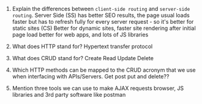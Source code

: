 1.  Explain the differences between `client-side routing` and `server-side routing`.
Server Side (SS) has better SEO results, the page usual loads faster but has to refresh fully for every server request - so it's better for static sites (CS) Better for dynamic sites, faster site rendering after initial page load better for web apps, and lots of JS libraries


2.  What does HTTP stand for?
Hypertext transfer protocol

3.  What does CRUD stand for?
Create Read Update Delete

4.  Which HTTP methods can be mapped to the CRUD acronym that we use when interfacing with APIs/Servers.
Get post put and delete??




5.  Mention three tools we can use to make AJAX requests
browser, JS libraries and 3rd party software like postman

